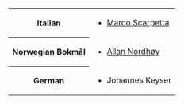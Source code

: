 <table>
<tr>
<th>Italian</th>
<td><ul><li><a href="mailto:marcoscarpetta02@gmail.com">Marco Scarpetta</a></li></ul></td>
</tr>
<tr>
<th>Norwegian Bokmål</th>
<td><ul><li><a href="mailto:epost@anotheragency.no">Allan Nordhøy</a></li></ul></td>
</tr>
<tr>
<th>German</th>
<td><ul><li>Johannes Keyser</li></ul></td>
</tr>
</table>
